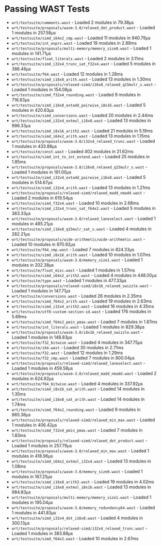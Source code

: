 # Passing WAST Tests

- `wrt/testsuite/comments.wast` - Loaded 2 modules in 79.38µs
- `wrt/testsuite/proposals/wasm-3.0/relaxed_dot_product.wast` - Loaded 1 modules in 257.58µs
- `wrt/testsuite/simd_i64x2_cmp.wast` - Loaded 11 modules in 940.79µs
- `wrt/testsuite/int_exprs.wast` - Loaded 19 modules in 2.89ms
- `wrt/testsuite/proposals/multi-memory/memory_size0.wast` - Loaded 1 modules in 141.71µs
- `wrt/testsuite/float_literals.wast` - Loaded 2 modules in 3.11ms
- `wrt/testsuite/simd_i32x4_trunc_sat_f32x4.wast` - Loaded 5 modules in 386.46µs
- `wrt/testsuite/f64.wast` - Loaded 12 modules in 1.28ms
- `wrt/testsuite/simd_i16x8_arith.wast` - Loaded 13 modules in 1.30ms
- `wrt/testsuite/proposals/relaxed-simd/i16x8_relaxed_q15mulr_s.wast` - Loaded 1 modules in 154.08µs
- `wrt/testsuite/simd_f32x4_rounding.wast` - Loaded 9 modules in 716.83µs
- `wrt/testsuite/simd_i16x8_extadd_pairwise_i8x16.wast` - Loaded 5 modules in 420.63µs
- `wrt/testsuite/simd_conversions.wast` - Loaded 20 modules in 2.44ms
- `wrt/testsuite/simd_i32x4_extmul_i16x8.wast` - Loaded 13 modules in 996.33µs
- `wrt/testsuite/simd_i8x16_arith2.wast` - Loaded 21 modules in 5.19ms
- `wrt/testsuite/simd_i64x2_arith.wast` - Loaded 13 modules in 1.15ms
- `wrt/testsuite/proposals/wasm-3.0/i32x4_relaxed_trunc.wast` - Loaded 1 modules in 433.88µs
- `wrt/testsuite/const.wast` - Loaded 402 modules in 21.62ms
- `wrt/testsuite/simd_int_to_int_extend.wast` - Loaded 25 modules in 1.85ms
- `wrt/testsuite/proposals/wasm-3.0/i16x8_relaxed_q15mulr_s.wast` - Loaded 1 modules in 191.00µs
- `wrt/testsuite/simd_i32x4_extadd_pairwise_i16x8.wast` - Loaded 5 modules in 514.67µs
- `wrt/testsuite/simd_i32x4_arith.wast` - Loaded 13 modules in 1.21ms
- `wrt/testsuite/proposals/relaxed-simd/relaxed_madd_nmadd.wast` - Loaded 2 modules in 619.54µs
- `wrt/testsuite/simd_f32x4.wast` - Loaded 10 modules in 2.68ms
- `wrt/testsuite/simd_i32x4_trunc_sat_f64x2.wast` - Loaded 5 modules in 363.33µs
- `wrt/testsuite/proposals/wasm-3.0/relaxed_laneselect.wast` - Loaded 1 modules in 485.21µs
- `wrt/testsuite/simd_i16x8_q15mulr_sat_s.wast` - Loaded 4 modules in 282.21µs
- `wrt/testsuite/proposals/wide-arithmetic/wide-arithmetic.wast` - Loaded 10 modules in 970.92µs
- `wrt/testsuite/f64_cmp.wast` - Loaded 7 modules in 824.33µs
- `wrt/testsuite/simd_i8x16_arith.wast` - Loaded 10 modules in 1.07ms
- `wrt/testsuite/proposals/wasm-3.0/memory_size1.wast` - Loaded 1 modules in 202.38µs
- `wrt/testsuite/float_misc.wast` - Loaded 1 modules in 1.57ms
- `wrt/testsuite/simd_i64x2_arith2.wast` - Loaded 4 modules in 448.00µs
- `wrt/testsuite/type.wast` - Loaded 1 modules in 477.33µs
- `wrt/testsuite/proposals/relaxed-simd/i8x16_relaxed_swizzle.wast` - Loaded 1 modules in 147.71µs
- `wrt/testsuite/conversions.wast` - Loaded 26 modules in 2.35ms
- `wrt/testsuite/simd_f64x2_arith.wast` - Loaded 19 modules in 2.63ms
- `wrt/testsuite/simd_i32x4_arith2.wast` - Loaded 16 modules in 4.35ms
- `wrt/testsuite/utf8-custom-section-id.wast` - Loaded 176 modules in 5.69ms
- `wrt/testsuite/simd_f64x2_pmin_pmax.wast` - Loaded 7 modules in 1.87ms
- `wrt/testsuite/int_literals.wast` - Loaded 1 modules in 829.38µs
- `wrt/testsuite/proposals/wasm-3.0/i8x16_relaxed_swizzle.wast` - Loaded 1 modules in 148.83µs
- `wrt/testsuite/f32_bitwise.wast` - Loaded 4 modules in 347.75µs
- `wrt/testsuite/i64.wast` - Loaded 30 modules in 2.71ms
- `wrt/testsuite/f32.wast` - Loaded 12 modules in 1.29ms
- `wrt/testsuite/f32_cmp.wast` - Loaded 7 modules in 800.04µs
- `wrt/testsuite/proposals/relaxed-simd/relaxed_laneselect.wast` - Loaded 1 modules in 459.58µs
- `wrt/testsuite/proposals/wasm-3.0/relaxed_madd_nmadd.wast` - Loaded 2 modules in 624.92µs
- `wrt/testsuite/f64_bitwise.wast` - Loaded 4 modules in 337.92µs
- `wrt/testsuite/simd_i8x16_sat_arith.wast` - Loaded 14 modules in 1.35ms
- `wrt/testsuite/simd_i16x8_sat_arith.wast` - Loaded 14 modules in 1.74ms
- `wrt/testsuite/simd_f64x2_rounding.wast` - Loaded 9 modules in 865.38µs
- `wrt/testsuite/proposals/relaxed-simd/relaxed_min_max.wast` - Loaded 1 modules in 406.42µs
- `wrt/testsuite/simd_f32x4_pmin_pmax.wast` - Loaded 7 modules in 1.83ms
- `wrt/testsuite/proposals/relaxed-simd/relaxed_dot_product.wast` - Loaded 1 modules in 257.79µs
- `wrt/testsuite/proposals/wasm-3.0/relaxed_min_max.wast` - Loaded 1 modules in 418.96µs
- `wrt/testsuite/simd_i64x2_extmul_i32x4.wast` - Loaded 13 modules in 1.08ms
- `wrt/testsuite/proposals/wasm-3.0/memory_size0.wast` - Loaded 1 modules in 167.25µs
- `wrt/testsuite/simd_i16x8_arith2.wast` - Loaded 19 modules in 4.02ms
- `wrt/testsuite/simd_i16x8_extmul_i8x16.wast` - Loaded 13 modules in 984.83µs
- `wrt/testsuite/proposals/multi-memory/memory_size1.wast` - Loaded 1 modules in 195.04µs
- `wrt/testsuite/proposals/wasm-3.0/memory_redundancy64.wast` - Loaded 1 modules in 441.83µs
- `wrt/testsuite/simd_i32x4_dot_i16x8.wast` - Loaded 4 modules in 300.13µs
- `wrt/testsuite/proposals/relaxed-simd/i32x4_relaxed_trunc.wast` - Loaded 1 modules in 383.88µs
- `wrt/testsuite/simd_f64x2.wast` - Loaded 10 modules in 2.67ms

